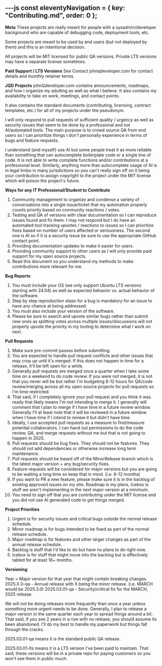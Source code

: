 ---js
const eleventyNavigation = {
	key: "Contributing.md",
	order: 0
};
---

**Meta**
These projects are really meant for people with a sysadmin/developer background who are capable of debugging code, deployment tools, etc.

Some projects are meant to be used by end users (but not deployed by them) and this is an intentional decision.

All projects will be MIT licensed for public QA versions. Private LTS versions may have a separate license sometimes.

**Paid Support / LTS Versions**
See Contact johnqdeveloper.com for contact details and monthly retainer terms.

**JQD Projects**
johnQdeveloper.com contains announcements, roadmaps, and how I organize my adulting as well as what I believe. It also contains my availability to take on work, meetings, and contact points.

It also contains the standard documents (contributing, licensing, contract templates, etc.) for all of my projects under the pseudonym.

I will only respond to pull requests of sufficient quality / urgency as well as security issues that seem to be done by a professional and not AI/automated tools. The main purpose is to crowd source QA from end users so I can prioritize things I don't personally experience in terms of bugs and feature requests.

I understand (and myself) use AI but some people treat it as more reliable than something that can autocomplete boilerplate code or a single line of code. It is not able to write complete functions and/or contributions at a professional level. Similarly, anything more than autocomplete usage of AI is in legal limbo in many jurisdictions so you can't really sign off on it being your contribution to assign copyright to the project under the MIT license which will poison the project's future.

**Ways for any IT Professional/Student  to Contribute**
1) Community management to organize and condense a variety of conversations into a single issue/ticket that my automation properly counts priority based on community reactions / votes.
2) Testing and QA of versions with clear documentation so I can reproduce issues found and fix them. I may not respond but I do have an automated tool tracking upvotes / reactions to issues so I can prioritize fixes based on number of users affected or seriousness. The second one is AI so if it is a security issue be sure to use the appropriate GitHub contact point.
3) Providing documentation updates to make it easier for users.
4) Providing community support to other users as I will only provide paid support for my open source projects.
5) Read this document so you understand my methods to make contributions more relevant for me.

**Bug Reports**
1) You must include your OS (we only support Ubuntu LTS versions starting with 24.04) as well as expected behavior vs. actual behavior of the software.
2) Step by step reproduction steps for a bug is mandatory for an issue to have any chance at being addressed.
3) You must also include your version of the software.
4) Please be sure to search and upvote similar bugs rather than submit new ones as splitting votes across multiple issues/discussions will not properly upvote the priority in my tooling to determine what I work on next.

**Pull Requests**
1) Make sure pre-commit passes before submitting.
2) You are expected to handle pull request conflicts and other issues that may crop up until it's merged. If this does not happen in time for a release, it'll be left open for a while.
3) Generally pull requests are merged once a quarter when I take some time on a weekend to do code review. If you were not merged, it is not that you never will be but rather I'm budgeting 8-12 hours for QA/code review/merging across all my open source projects for pull requests so I'm time restricted.
4) That said, if I completely ignore your pull request and you think it was ready that likely means I'm not intending to merge it. I generally will comment that I plan to merge if I have time in a future review window. Generally I'll at least note that it will be reviewed in a future window when I have time if I intend to review it but didn't have time.
5) Ideally, I use accepted pull requests as a measure to find/measure potential collaborators. I can hand out permissions to do the code review, QA, and merge requests without me but that is not going to happen in 2025.
6) Pull requests should be bug fixes. They should not be features. They should not add dependencies or otherwise increase long term maintenance.
7) Pull requests should be based off of the MinorRelease branch which is the latest major version + any bug/security fixes.
8) Feature requests will be considered for major versions but you are going to be waiting a long time so keep that in mind. (i.e. 6-12 months)
9) If you want to PR a new feature, please make sure it is in the backlog of existing approved issues on my site. Roadmap is my plans, Icebox is stuff we aren't implementing in the next major version at a minimum.
10) You need to sign off that you are contributing under the MIT license and you did not use AI generated code to get things merged.

**Project Priorities**
1) Urgent is for security issues and critical bugs outside the normal release schedule.
2) Minor roadmap is for bugs intended to be fixed as part of the normal release schedule.
3) Major roadmap is for features and other larger changes as part of the annual release schedule.
4) Backlog is stuff that I'd like to do but have no plans to do right now.
5) Icebox is for stuff that might move into the backlog but is effectively tabled for at least 18+ months.

**Versioning**

Year = Major version for that year that might contain breaking changes.
2025.X.0-qa - Annual release with X being the minor release. (i.e. MARCH would be 2025.3.0)
2025.03.01-qa - Security/critical fix for the MARCH, 2025 release.

We will not be doing releases more frequently than once a year unless something more urgent needs to be done. Generally, I plan to release a major version in the same quarter each year to spread things around a bit. That said, if you see 2 years in a row with no release, you should assume its been abandoned. I'll do my best to handle my paperwork but things fall through the cracks.

2025.03.01-qa means it is the standard public QA release.

2025.03.01-lts means it is a LTS version I've been paid to maintain. That said, these versions will be in a private repo for paying customers so you won't see them in public much.
